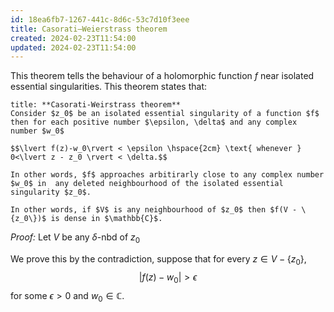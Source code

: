 ```yaml
---
id: 18ea6fb7-1267-441c-8d6c-53c7d10f3eee
title: Casorati–Weierstrass theorem
created: 2024-02-23T11:54:00
updated: 2024-02-23T11:54:00
---
```


This theorem tells the behaviour of a holomorphic function $f$ near isolated essential singularities. This theorem states that: 

```ad-theorem 
title: **Casorati-Weirstrass theorem**
Consider $z_0$ be an isolated essential singularity of a function $f$ then for each positive number $\epsilon, \delta$ and any complex number $w_0$

$$\lvert f(z)-w_0\rvert < \epsilon \hspace{2cm} \text{ whenever } 0<\lvert z - z_0 \rvert < \delta.$$

In other words, $f$ approaches arbitirarly close to any complex number $w_0$ in  any deleted neighbourhood of the isolated essential singularity $z_0$. 

In other words, if $V$ is any neighbourhood of $z_0$ then $f(V - \{z_0\})$ is dense in $\mathbb{C}$.
```

*Proof:* Let $V$ be any $\delta$-nbd of $z_0$   

We prove this by the contradiction, suppose that for every $z \in V - \{z_0 \}$,
$$\lvert f(z)-w_0\rvert > \epsilon$$ for some $\epsilon >0$ and $w_0 \in \mathbb{C}$. 
